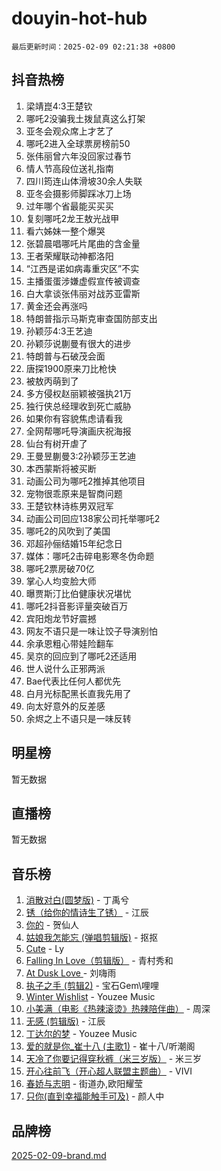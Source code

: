 # douyin-hot-hub

`最后更新时间：2025-02-09 02:21:38 +0800`

## 抖音热榜

1. 梁靖崑4:3王楚钦
1. 哪吒2没骗我土拨鼠真这么打架
1. 亚冬会观众席上才艺了
1. 哪吒2进入全球票房榜前50
1. 张伟丽曾六年没回家过春节
1. 情人节高段位送礼指南
1. 四川筠连山体滑坡30余人失联
1. 亚冬会摄影师脚踩冰刀上场
1. 过年哪个省最能买买买
1. 复刻哪吒2龙王敖光战甲
1. 看六姊妹一整个爆哭
1. 张碧晨唱哪吒片尾曲的含金量
1. 王者荣耀联动神都洛阳
1. “江西是诺如病毒重灾区”不实
1. 主播蛋蛋涉嫌虚假宣传被调查
1. 白大拿谈张伟丽对战苏亚雷斯
1. 黄金还会再涨吗
1. 特朗普指示马斯克审查国防部支出
1. 孙颖莎4:3王艺迪
1. 孙颖莎说蒯曼有很大的进步
1. 特朗普与石破茂会面
1. 唐探1900原来刀比枪快
1. 被敖丙萌到了
1. 多方侵权赵丽颖被强执21万
1. 独行侠总经理收到死亡威胁
1. 如果你有容貌焦虑请看我
1. 全网帮哪吒导演画庆祝海报
1. 仙台有树开虐了
1. 王曼昱蒯曼3:2孙颖莎王艺迪
1. 本西蒙斯将被买断
1. 动画公司为哪吒2推掉其他项目
1. 宠物很乖原来是智商问题
1. 王楚钦林诗栋男双冠军
1. 动画公司回应138家公司托举哪吒2
1. 哪吒2的风吹到了美国
1. 邓超孙俪结婚15年纪念日
1. 媒体：哪吒2击碎电影寒冬伪命题
1. 哪吒2票房破70亿
1. 掌心人均变脸大师
1. 曝贾斯汀比伯健康状况堪忧
1. 哪吒2抖音影评量突破百万
1. 宾阳炮龙节好震撼
1. 网友不语只是一味让饺子导演别怕
1. 余承恩粗心带娃险翻车
1. 吴京的回应到了哪吒2还适用
1. 世人说什么正邪两派
1. Bae代表比任何人都优先
1. 白月光标配黑长直我先用了
1. 向太好意外的反差感
1. 余烬之上不语只是一味反转

## 明星榜

暂无数据

## 直播榜

暂无数据

## 音乐榜

1. [消散对白(圆梦版)](https://sf5-hl-cdn-tos.douyinstatic.com/obj/tos-cn-ve-2774/og4jB5I5IizzoZVAAAzWgBMAsMDWoArfwBOiFs) - 丁禹兮
1. [锈（给你的情诗生了锈）](https://sf5-hl-cdn-tos.douyinstatic.com/obj/tos-cn-ve-2774/o8a1PBtVqIYbPEGK6e5A4egedVMdm3fCIz6bbE) - 江辰
1. [你的](https://sf5-hl-cdn-tos.douyinstatic.com/obj/tos-cn-ve-2774/oYuIeKf42jB7sEV6B2upMdpYAgfrQWj0FeRegh) - 贺仙人
1. [姑娘我怎能忘 (弹唱剪辑版)](https://sf5-hl-cdn-tos.douyinstatic.com/obj/tos-cn-ve-2774/okamwrBGEMz6illuEofAsMV4yzF5tVWbBiA5AI) - 抠抠
1. [Cute](https://sf5-hl-cdn-tos.douyinstatic.com/obj/tos-cn-ve-2774/o4IbIzHWKAAB4wsS5qMBRiiAlEBGTpQRNfFvuo) - Ly
1. [Falling In Love（剪辑版）](https://sf5-hl-cdn-tos.douyinstatic.com/obj/tos-cn-ve-2774/o8ajpA8zzgBPahbBIO8AcKGBLJezFCRd1wfP9f) - 青村秀和
1. [ At Dusk  Love ](https://sf5-hl-cdn-tos.douyinstatic.com/obj/tos-cn-ve-2774/o8CrpCf5CaYgI4ZrtQgMQAFEfuGqNnRSDQAPBc) - 刘嗨雨
1. [执子之手 (剪辑2)](https://sf3-cdn-tos.douyinstatic.com/obj/tos-cn-ve-2774/oUoZLQjCc31XzqsBnBQUNgeKtYPBcgbFDwtfcu) - 宝石Gem\哩哩
1. [Winter Wishlist](https://sf5-hl-cdn-tos.douyinstatic.com/obj/tos-cn-ve-2774/oIIgUOeamCFCVAzxN6MFRLIBlLGpUqQxeeHrLE) - Youzee Music
1. [小美满（电影《热辣滚烫》热辣陪伴曲）](https://sf5-hl-cdn-tos.douyinstatic.com/obj/tos-cn-ve-2774/o0GAn2lSgfZIDUgtevCGDQYnFg4CwnrBaxbTZL) - 周深
1. [无感 (剪辑版)](https://sf5-hl-cdn-tos.douyinstatic.com/obj/tos-cn-ve-2774/o0eIsUzJBDlQaQFC5OFlgbMEZC1TFYBftOBn6p) - 江辰
1. [丁达尔的梦](https://sf3-cdn-tos.douyinstatic.com/obj/tos-cn-ve-2774/oMU3WirUZBVQkAC9ccG5P2IQirziZM2RTInUY) - Youzee Music
1. [爱的就是你_崔十八 (主歌1)](https://sf5-hl-cdn-tos.douyinstatic.com/obj/tos-cn-ve-2774/oI5BO5DhFZ6UTcNCnZaOCBLtZ7WIMQGfgnXf5E) - 崔十八/听潮阁
1. [天冷了你要记得穿秋裤（米三岁版）](https://sf5-hl-cdn-tos.douyinstatic.com/obj/tos-cn-ve-2774/oQlIwVIDWiZ6BQilAorS7MA0AgCkQDvcZAdm1) - 米三岁
1. [开心往前飞（开心超人联盟主题曲）](https://sf5-hl-cdn-tos.douyinstatic.com/obj/tos-cn-ve-2774/9d8fb7c82cf1421fb93a9fe925275e0a) - VIVI
1. [春娇与志明](https://sf5-hl-cdn-tos.douyinstatic.com/obj/tos-cn-ve-2774/e530d8fceb7044b39707d7f9ff54add1) - 街道办,欧阳耀莹
1. [只你(直到幸福能触手可及)](https://sf5-hl-cdn-tos.douyinstatic.com/obj/tos-cn-ve-2774/o0lBkRDzFTeaVSUz3ZZSCBVtZ5DIMQGfgmEAuE) - 颜人中

## 品牌榜

[2025-02-09-brand.md](2025-02-09-brand.md)
